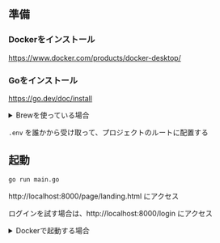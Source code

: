 ## 準備

### Dockerをインストール
https://www.docker.com/products/docker-desktop/

### Goをインストール
https://go.dev/doc/install

<details><summary>Brewを使っている場合</summary><div>

```bash
brew install go
```
</div></details>

`.env` を誰かから受け取って、プロジェクトのルートに配置する

## 起動

```bash
go run main.go
```

http://localhost:8000/page/landing.html にアクセス

ログインを試す場合は、http://localhost:8000/login にアクセス

<details><summary>Dockerで起動する場合</summary><div>

```bash
docker compose up --build
```
</div></details>
